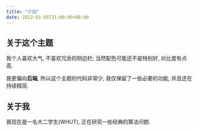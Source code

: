 ```yaml
---
title: "介绍"
date: 2022-01-05T21:09:00+08:00
---
```


## 关于这个主题

我个人喜欢大气, 不喜欢冗余的侧边栏; 当然配色可能还不是特别好, 对比度有点高.

我更偏向**后端**, 所以这个主题的代码非常少, 我仅保留了一些必要的功能, 并且还在持续精简.

## 关于我

我现在是一名大二学生(WHUT), 正在研究一些经典的算法问题.
